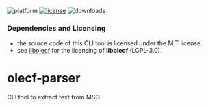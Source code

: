 ![platform](https://img.shields.io/static/v1?label=platform&message=mac-intel%20|%20mac-arm%20|%20win-64&color=blue)
[![license](https://img.shields.io/github/license/miyako/olecf-parser)](LICENSE)
![downloads](https://img.shields.io/github/downloads/miyako/olecf-parser/total)

### Dependencies and Licensing

* the source code of this CLI tool is licensed under the MIT license.
* see [libolecf](https://github.com/libyal/libolecf/blob/main/COPYING) for the licensing of **libolecf** (LGPL-3.0).
 
# olecf-parser
CLI tool to extract text from MSG
